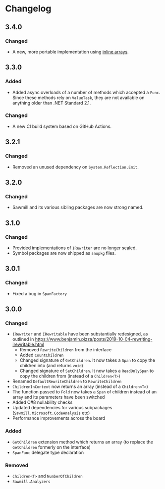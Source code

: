 Changelog
=========

3.4.0
-----

### Changed

* A new, more portable implementation using [inline arrays](https://learn.microsoft.com/en-us/dotnet/csharp/language-reference/proposals/csharp-12.0/inline-arrays).


3.3.0
-----

### Added

* Added async overloads of a number of methods which accepted a `Func`. Since these methods rely on `ValueTask`, they are not available on anything older than .NET Standard 2.1.

### Changed

* A new CI build system based on GitHub Actions.

3.2.1
-----

### Changed

* Removed an unused dependency on `System.Reflection.Emit`.

3.2.0
-----

### Changed

* Sawmill and its various sibling packages are now strong named.

3.1.0
-----

### Changed

* Provided implementations of `IRewriter` are no longer sealed.
* Symbol packages are now shipped as `snupkg` files.


3.0.1
-----

### Changed

* Fixed a bug in `SpanFactory`


3.0.0
-----

### Changed

* `IRewriter` and `IRewritable` have been substantially redesigned, as outlined in https://www.benjamin.pizza/posts/2019-10-04-rewriting-irewritable.html
    * Removed `RewriteChildren` from the interface
    * Added `CountChildren`
    * Changed signature of `GetChildren`. It now takes a `Span` to copy the children into (and returns `void`)
    * Changed signature of `SetChildren`. It now takes a `ReadOnlySpan` to copy the children from (instead of a `Children<T>`)
* Renamed `DefaultRewriteChildren` to `RewriteChildren`
* `ChildrenInContext` now returns an array (instead of a `Children<T>`)
* The function passed to `Fold` now takes a `Span` of children instead of an array and its parameters have been switched
* Added C#8 nullability checks
* Updated dependencies for various subpackages (`Sawmill.Microsoft.CodeAnalysis` etc)
* Performance improvements across the board

### Added

* `GetChildren` extension method which returns an array (to replace the `GetChildren` formerly on the interface)
* `SpanFunc` delegate type declaration

### Removed

* `Children<T>` and `NumberOfChildren`
* `Sawmill.Analyzers`
